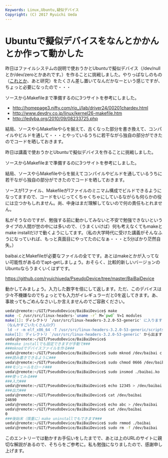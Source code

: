 ```yaml
---
Keywords: Linux,Ubuntu,疑似デバイス
Copyright: (C) 2017 Ryuichi Ueda
---
```


# Ubuntuで擬似デバイスをなんとかかんとか作って動かした
<!--:ja-->昨日はファイルシステムの説明で使おうかとUbuntuで擬似デバイス（/dev/nullとか/dev/zeroとかあれです。）を作ることに挑戦しました。やりっぱなしのもの（<a href="/?post=02133" title="グルー言語を作る作業を少し進めた" target="_blank">これとか</a>、あと研究）をたくさん差し置いてなんだかなーという感じですが、ちょっと必要になったので・・・

ソースからMakefileまで準備するのに3つサイトを参考にしました。

<ul>
 <li><a href="http://homepage3.nifty.com/rio_i/lab/driver24/00201chardev.html" target="_blank">http://homepage3.nifty.com/rio_i/lab/driver24/00201chardev.html</a></li>
 <li><a href="http://www.devdrv.co.jp/linux/kernel26-makefile.htm" target="_blank">http://www.devdrv.co.jp/linux/kernel26-makefile.htm</a></li>
 <li><a href="http://ledyba.org/2010/09/08233725.php" target="_blank">http://ledyba.org/2010/09/08233725.php</a></li>
</ul>

結局、ソースやらMakefileやらを揃えて、古くなった部分を書き換えて、コンパイルやビルドを通して・・・とやっているうちに若干ながら独自の部分ができたのでコードを晒しておきます。

<!--:--><!--:en-->昨日は講義で使おうかとUbuntuで擬似デバイスを作ることに挑戦しました。

ソースからMakefileまで準備するのに3つサイトを参考にしました。

結局、ソースやらMakefileやらを揃えてコンパイルやビルドを通しているうちに若干ながら独自の部分ができたのでコードを晒しておきます。

ソースが1ファイル、Makefileが1ファイルのミニマム構成でビルドできるようになってますので、コードをいじってくちゃくちゃにしているながらも何らかの役には立つかもしれません。尚、中身はまだ理解してないので何の責任もとれません。<!--:--><!--more--><!--:ja-->

私がそうなのですが、勉強する前に動かしてみないと不安で勉強できないというタイプの人間が世の中には多いので、（うまくいけば）何も考えなくてもmakeとmake installだけで動くようにしてます。（私の大学時代に受けた講義がそんなふうになっていれば、もっと真面目にやってたのになぁ・・・と5分ばかり茫然自失。）

baibai.cとMakefileが必要なファイルの全てです。あとはmakeとかが入ってない可能性があるのでapt-getしましょう。おそらく、比較的新しいバージョンのUbuntuならうまくいくはずです。

<a href="https://github.com/ryuichiueda/PseudoDevice/tree/master/BaiBaiDevice" target="_blank">https://github.com/ryuichiueda/PseudoDevice/tree/master/BaiBaiDevice</a>


動かしてみましょう。入力した数字を倍にして返します。ただ、このデバイスは少々不機嫌なのでちょっとでも入力がイレギュラーだと0を返してきます。あ、事故ってもごめんなさいしか言えませんのでご容赦ください。

```bash
ueda\@remote:~/GIT/PseudoDevice/BaiBaiDevice$ make
make -C /usr/src/linux-headers-`uname -r` M=`pwd` V=1 modules
make[1]: ディレクトリ `/usr/src/linux-headers-3.2.0-53-generic' に入ります
（なんかすごいたくさんログ）
 ld -r -m elf_x86_64 -T /usr/src/linux-headers-3.2.0-53-generic/scripts/module-common.lds --build-id -o /home/ueda/GIT/PseudoDevice/BaiBaiDevice/baibai.ko /home/ueda/GIT/PseudoDevice/BaiBaiDevice/baibai.o /home/ueda/GIT/PseudoDevice/BaiBaiDevice/baibai.mod.o
make[1]: ディレクトリ `/usr/src/linux-headers-3.2.0-53-generic' から出ます
ueda\@remote:~/GIT/PseudoDevice/BaiBaiDevice$ 
###make installでも設定できますが手動で###
###mknodでデバイスファイルを作る###
ueda\@remote:~/GIT/PseudoDevice/BaiBaiDevice$ sudo mknod /dev/baibai c 0x0123 0
###読み書きできるように###
ueda\@remote:~/GIT/PseudoDevice/BaiBaiDevice$ sudo chmod 0666 /dev/baibai
###モジュールをロード###
ueda\@remote:~/GIT/PseudoDevice/BaiBaiDevice$ sudo insmod ./baibai.ko
###使ってみる###
###入力###
ueda\@remote:~/GIT/PseudoDevice/BaiBaiDevice$ echo 12345 > /dev/baibai 
###出力###
ueda\@remote:~/GIT/PseudoDevice/BaiBaiDevice$ cat /dev/baibai 
24690
ueda\@remote:~/GIT/PseudoDevice/BaiBaiDevice$ echo abc > /dev/baibai 
ueda\@remote:~/GIT/PseudoDevice/BaiBaiDevice$ cat /dev/baibai 
0
###後始末（慎重に）make uninstallでもできます###
ueda\@remote:~/GIT/PseudoDevice/BaiBaiDevice$ sudo rmmod ./baibai
ueda\@remote:~/GIT/PseudoDevice/BaiBaiDevice$ sudo rm -f /dev/baibai
```

このエントリーでは動かすお手伝いをしたまでで、あとは上のURLのサイトに親切な解説があるので、そちらをご参考に。私も勉強になりましたので、感謝申し上げます。<!--:-->
